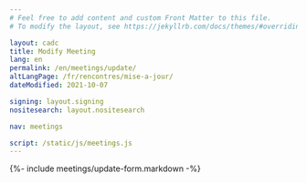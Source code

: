 ```yaml
---
# Feel free to add content and custom Front Matter to this file.
# To modify the layout, see https://jekyllrb.com/docs/themes/#overriding-theme-defaults

layout: cadc
title: Modify Meeting
lang: en
permalink: /en/meetings/update/
altLangPage: /fr/rencontres/mise-a-jour/
dateModified: 2021-10-07

signing: layout.signing
nositesearch: layout.nositesearch

nav: meetings

script: /static/js/meetings.js
---
```


{%- include meetings/update-form.markdown -%}
